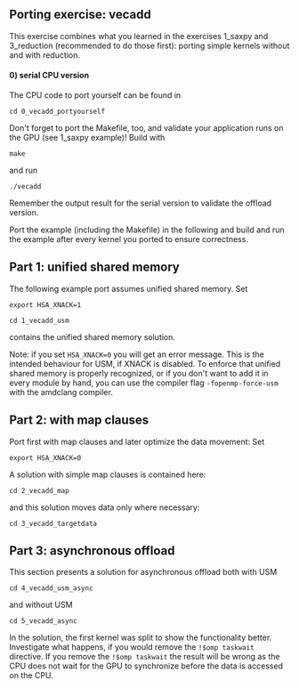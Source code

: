
## Porting exercise: vecadd

This exercise combines what you learned in the exercises 1_saxpy and 3_reduction (recommended to do those first): porting simple kernels without and with reduction.

#### 0) serial CPU version
The CPU code to port yourself can be found in
```
cd 0_vecadd_portyourself
```
Don't forget to port the Makefile, too, and validate your application runs on the GPU (see 1_saxpy example)!
Build with
```  
make
```
and run
```
./vecadd
```
Remember the output result for the serial version to validate the offload version.

Port the example (including the Makefile) in the following and build and run the example after every kernel you ported to ensure correctness.

## Part 1: unified shared memory
The following example port assumes unified shared memory.
Set 
```
export HSA_XNACK=1
```
```
cd 1_vecadd_usm  
```
contains the unified shared memory solution. 

Note: if you set ```HSA_XNACK=0``` you will get an error message. This is the intended behaviour for USM, if XNACK is disabled. To enforce that unified shared memory is properly recognized, or if you don't want to add it in every module by hand, you can use the compiler flag ```-fopenmp-force-usm``` with the amdclang compiler.

## Part 2: with map clauses
Port first with map clauses and later optimize the data movement:
Set 
```
export HSA_XNACK=0
```
A solution with simple map clauses is contained here:
```
cd 2_vecadd_map
```
and this solution moves data only where necessary:
```
cd 3_vecadd_targetdata
```

## Part 3: asynchronous offload
This section presents a solution for asynchronous offload both with USM
```
cd 4_vecadd_usm_async
```
and without USM
```
cd 5_vecadd_async
```

In the solution, the first kernel was split to show the functionality better. Investigate what happens, if you would remove the ```!$omp taskwait``` directive.
If you remove the ```!$omp taskwait``` the result will be wrong as the CPU does not wait for the GPU to synchronize before the data is accessed on the CPU.
